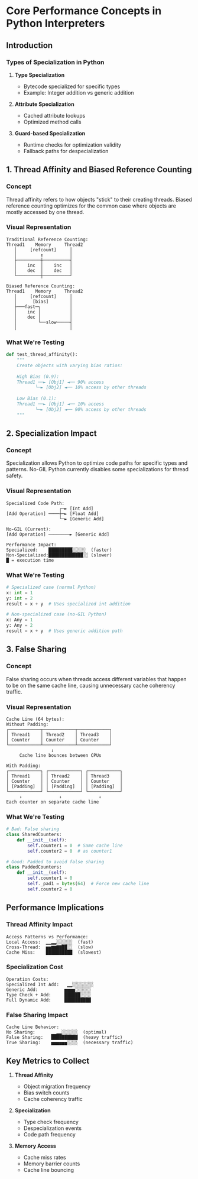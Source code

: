 # Core Performance Concepts in Python Interpreters

## Introduction

### Types of Specialization in Python
1. **Type Specialization**
   - Bytecode specialized for specific types
   - Example: Integer addition vs generic addition
   
2. **Attribute Specialization**
   - Cached attribute lookups
   - Optimized method calls

3. **Guard-based Specialization**
   - Runtime checks for optimization validity
   - Fallback paths for despecialization

## 1. Thread Affinity and Biased Reference Counting

### Concept
Thread affinity refers to how objects "stick" to their creating threads. Biased reference counting optimizes for the common case where objects are mostly accessed by one thread.

### Visual Representation
```
Traditional Reference Counting:
Thread1    Memory     Thread2
   │     [refcount]     │
   │         ↕          │
   ├─────────┼──────────┤
   │    inc  │    inc   │
   │    dec  │    dec   │
   └─────────┼──────────┘

Biased Reference Counting:
Thread1    Memory     Thread2
   │     [refcount]     │
   │      [bias]        │
   ├───fast─┐           │
   │    inc │           │
   │    dec │           │
   │        └──slow─────┤
   │                    │
```

### What We're Testing
```python
def test_thread_affinity():
    """
    Create objects with varying bias ratios:
    
    High Bias (0.9):
    Thread1 ──► [Obj1] ◄── 90% access
           └─► [Obj2] ◄── 10% access by other threads
    
    Low Bias (0.1):
    Thread1 ──► [Obj1] ◄── 10% access
           └─► [Obj2] ◄── 90% access by other threads
    """
```

## 2. Specialization Impact

### Concept
Specialization allows Python to optimize code paths for specific types and patterns. No-GIL Python currently disables some specializations for thread safety.

### Visual Representation
```
Specialized Code Path:
                    ┌─► [Int Add]
[Add Operation] ────┼─► [Float Add]
                    └─► [Generic Add]

No-GIL (Current):
[Add Operation] ────────► [Generic Add]

Performance Impact:
Specialized:    █████████░░░░░  (faster)
Non-Specialized:█████████████░░ (slower)
█ = execution time
```

### What We're Testing
```python
# Specialized case (normal Python)
x: int = 1
y: int = 2
result = x + y  # Uses specialized int addition

# Non-specialized case (no-GIL Python)
x: Any = 1
y: Any = 2
result = x + y  # Uses generic addition path
```

## 3. False Sharing

### Concept
False sharing occurs when threads access different variables that happen to be on the same cache line, causing unnecessary cache coherency traffic.

### Visual Representation
```
Cache Line (64 bytes):
Without Padding:
┌────────────┬────────────┬────────────┐
│ Thread1    │ Thread2    │ Thread3    │
│ Counter    │ Counter    │ Counter    │
└────────────┴────────────┴────────────┘
                 ↓
     Cache line bounces between CPUs

With Padding:
┌────────────┐ ┌────────────┐ ┌────────────┐
│ Thread1    │ │ Thread2    │ │ Thread3    │
│ Counter    │ │ Counter    │ │ Counter    │
│ [Padding]  │ │ [Padding]  │ │ [Padding]  │
└────────────┘ └────────────┘ └────────────┘
     ↓              ↓              ↓
Each counter on separate cache line
```

### What We're Testing
```python
# Bad: False sharing
class SharedCounters:
    def __init__(self):
        self.counter1 = 0  # Same cache line
        self.counter2 = 0  # as counter1

# Good: Padded to avoid false sharing
class PaddedCounters:
    def __init__(self):
        self.counter1 = 0
        self._pad1 = bytes(64)  # Force new cache line
        self.counter2 = 0
```

## Performance Implications

### Thread Affinity Impact
```
Access Patterns vs Performance:
Local Access:  ▁▁▂▂░░░░░░  (fast)
Cross-Thread:  ▅▅▆▆▇▇██░░  (slow)
Cache Miss:    ██████████  (slowest)
```

### Specialization Cost
```
Operation Costs:
Specialized Int Add:   ▁▁░░░░░░░░
Generic Add:          ▅▅▅▅░░░░░░
Type Check + Add:     ██████░░░░
Full Dynamic Add:     ██████████
```

### False Sharing Impact
```
Cache Line Behavior:
No Sharing:      ▁▁▂▂░░░░░░  (optimal)
False Sharing:   ██████████  (heavy traffic)
True Sharing:    ▅▅▅▅▅▅░░░░  (necessary traffic)
```

## Key Metrics to Collect

1. **Thread Affinity**
   - Object migration frequency
   - Bias switch counts
   - Cache coherency traffic

2. **Specialization**
   - Type check frequency
   - Despecialization events
   - Code path frequency

3. **Memory Access**
   - Cache miss rates
   - Memory barrier counts
   - Cache line bouncing
